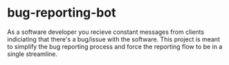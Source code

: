 # bug-reporting-bot
As a software developer you recieve constant messages from clients indiciating that there's a bug/issue with the software. This project is meant to simplify the bug reporting process and force the reporting flow to be in a single streamline. 
